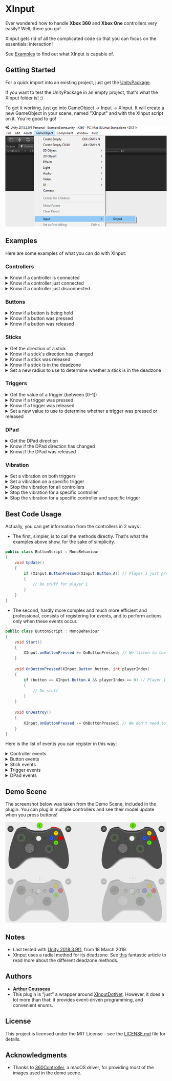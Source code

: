 # XInput

Ever wondered how to handle **Xbox 360** and **Xbox One** controllers very easily? Well, there you go!

XInput gets rid of all the complicated code so that you can focus on the essentials: interaction!

See [Examples](#examples) to find out what XInput is capable of.

## Getting Started

For a quick import into an existing project, just get the [UnityPackage](XInputPackage.unitypackage).

If you want to test the UnityPackage in an empty project, that's what the XInput folder is! :)

To get it working, just go into GameObject -> Input -> XInput. It will create a new GameObject in your scene, named "XInput" and with the XInput script on it. You're good to go!

![How to](Screenshots/HowTo.png)

## Examples

Here are some examples of what you can do with XInput:

### Controllers

<details>
<summary>Know if a controller is connected</summary>

```csharp
public class ExampleScript : MonoBehaviour
{
	void Update()
	{
		// Player 1 is connected
		if (XInput.IsControllerConnected())
		{

		}
	}
}
```
</details>

<details>
<summary>Know if a controller just connected</summary>

```csharp
public class ExampleScript : MonoBehaviour
{
	void Update()
	{
		// Player 1 just connected this frame
		if (XInput.ControllerConnected())
		{

		}
	}
}
```
</details>

<details>
<summary>Know if a controller just disconnected</summary>

```csharp
public class ExampleScript : MonoBehaviour
{
	void Update()
	{
		// Player 1 just disconnected this frame
		if (XInput.ControllerDisconnected())
		{

		}
	}
}
```
</details>

### Buttons

<details>
<summary>Know if a button is being hold</summary>

```csharp
public class ExampleScript : MonoBehaviour
{
	void Update()
	{
		// Player 1 is holding A
		if (XInput.ButtonHold(XInput.Button.A))
		{

		}
	}
}
```
</details>

<details>
<summary>Know if a button was pressed</summary>

```csharp
public class ExampleScript : MonoBehaviour
{
	void Update()
	{
		// Player 1 just pressed A this frame
		if (XInput.ButtonPressed(XInput.Button.A))
		{

		}
	}
}
```
</details>

<details>
<summary>Know if a button was released</summary>

```csharp
public class ExampleScript : MonoBehaviour
{
	void Update()
	{
		// Player 1 just released A this frame
		if (XInput.ButtonReleased(XInput.Button.A))
		{

		}
	}
}
```
</details>

### Sticks

<details>
<summary>Get the direction of a stick</summary>

```csharp
public class ExampleScript : MonoBehaviour
{
	void Update()
	{
		// Get the direction of Player 1 Left Stick as a Vector2
		Debug.Log(XInput.GetStickDirection(XInput.Stick.Left));
	}
}
```
</details>

<details>
<summary>Know if a stick's direction has changed</summary>

```csharp
public class ExampleScript : MonoBehaviour
{
	void Update()
	{
		// Player 1 just moved her Left Stick in the Up direction
		if (XInput.StickDirectionChanged(Stick.Left) == XInput.Direction.Up)
		{

		}
	}
}
```
</details>

<details>
<summary>Know if a stick was released</summary>

```csharp
public class ExampleScript : MonoBehaviour
{
	void Update()
	{
		// Player 1 just released her Left Stick
		if (XInput.StickReleased(XInput.Stick.Left))
		{

		}
	}
}
```
</details>

<details>
<summary>Know if a stick is in the deadzone</summary>

```csharp
public class ExampleScript : MonoBehaviour
{
	void Update()
	{
		// Player 1 has her Left Stick in the deadzone
		if (XInput.StickInDeadZone(Stick.Left))
		{

		}
	}
}
```
</details>

<details>
<summary>Set a new radius to use to determine whether a stick is in the deadzone</summary>

```csharp
public class ExampleScript : MonoBehaviour
{
	void Start()
	{
		// The new radius must be between [0-1]. If it's out of bounds, it will be clamped anyway.
		XInput.SetDeadZoneRadius(0.2f);
	}
}
```
</details>

### Triggers

<details>
<summary>Get the value of a trigger (between [0-1])</summary>

```csharp
public class ExampleScript : MonoBehaviour
{
	void Update()
	{
		// Get the Left Trigger value for Player 1
		Debug.Log(XInput.GetTriggerValue(XInput.Trigger.Left));
	}
}
```
</details>

<details>
<summary>Know if a trigger was pressed</summary>

```csharp
public class ExampleScript : MonoBehaviour
{
	void Update()
	{
		// Player 1 just pressed her Left Trigger this frame
		if (XInput.IsTriggerPressed(XInput.Trigger.Left))
		{

		}
	}
}
```
</details>

<details>
<summary>Know if a trigger was released</summary>

```csharp
public class ExampleScript : MonoBehaviour
{
	void Update()
	{
		// Player 1 just released her Left Trigger this frame
		if (XInput.IsTriggerReleased(XInput.Trigger.Left))
		{

		}
	}
}
```
</details>

<details>
<summary>Set a new value to use to determine whether a trigger was pressed or released</summary>

```csharp
public class ExampleScript : MonoBehaviour
{
	void Start()
	{
		// The new value must be between [0-1]. If it's out of bounds, it will be clamped anyway.
		XInput.SetTriggerMinValueToConsiderPressedOrReleased(0.9f);
	}
}
```
</details>

### DPad

<details>
<summary>Get the DPad direction</summary>

```csharp
public class ExampleScript : MonoBehaviour
{
	void Update()
	{
		// Player 1 is holding Up on her DPad
		if (XInput.GetDPadDirection() == XInput.Direction.Up)
		{

		}
	}
}
```
</details>

<details>
<summary>Know if the DPad direction has changed</summary>

```csharp
public class ExampleScript : MonoBehaviour
{
	void Update()
	{
		// Player 1 just moved her DPad in the Up direction
		if (XInput.DPadDirectionChanged() == XInput.Direction.Up)
		{

		}
	}
}
```
</details>

<details>
<summary>Know if the DPad was released</summary>

```csharp
public class ExampleScript : MonoBehaviour
{
	void Update()
	{
		// Player 1 just released her DPad
		if (XInput.DPadReleased())
		{

		}
	}
}
```
</details>

### Vibration

<details>
<summary>Set a vibration on both triggers</summary>

```csharp
public class ExampleScript : MonoBehaviour
{
	void Update()
	{
		if (somethingHappened)
		{
			// Set a vibration on Player 1 Left and Right Triggers, with power 50% for 1s
			XInput.SetVibration(0.5f, 1f);
		}
	}
}
```
</details>

<details>
<summary>Set a vibration on a specific trigger</summary>

```csharp
public class ExampleScript : MonoBehaviour
{
	void Update()
	{
		if (somethingHappened)
		{
			// Set a vibration on Player 1 Left Trigger, with power 50% for 1s
			XInput.SetVibration(XInput.Trigger.Left, 0.5f, 1f);
		}
	}
}
```
</details>

<details>
<summary>Stop the vibration for all controllers</summary>

```csharp
public class ExampleScript : MonoBehaviour
{
	void Update()
	{
		if (somethingHappened)
		{
			XInput.StopAllVibrations();
		}
	}
}
```
</details>

<details>
<summary>Stop the vibration for a specific controller</summary>

```csharp
public class ExampleScript : MonoBehaviour
{
	void Update()
	{
		if (somethingHappened)
		{
			// Stop vibration for Player 1.
			XInput.StopVibration();
		}
	}
}
```
</details>

<details>
<summary>Stop the vibration for a specific controller and specific trigger</summary>

```csharp
public class ExampleScript : MonoBehaviour
{
	void Update()
	{
		if (somethingHappened)
		{
			// Stop vibration for Player 1 Left Trigger.
			XInput.StopVibration(XInput.Trigger.Left);
		}
	}
}
```
</details>

## Best Code Usage

Actually, you can get information from the controllers in 2 ways :
- The first, simpler, is to call the methods directly. That's what the examples above show, for the sake of simplicity.

```csharp
public class ButtonScript : MonoBehaviour
{
	void Update()
	{
		if (XInput.ButtonPressed(XInput.Button.A)) // Player 1 just pressed A this frame
		{
			// Do stuff for player 1
		}
	}
}
```

- The second, hardly more complex and much more efficient and professional, consists of registering for events, and to perform actions only when these events occur.

```csharp
public class ButtonScript : MonoBehaviour
{
	void Start()
	{
		XInput.onButtonPressed += OnButtonPressed; // We listen to the OnButtonPressed event
	}

	void OnButtonPressed(XInput.Button button, int playerIndex)
	{
		if (button == XInput.Button.A && playerIndex == 0) // Player 1 just pressed A
		{
			// Do stuff
		}
	}

	void OnDestroy()
	{
		XInput.onButtonPressed -= OnButtonPressed; // We don't need to listen to the event anymore
	}
}
```

Here is the list of events you can register in this way:

<details>
<summary>Controller events</summary>
	
+ OnControllerConnected
+ OnControllerDisconnected

</details>

<details>
<summary>Button events</summary>
	
+ OnButtonPressed
+ OnButtonReleased

</details>

<details>
<summary>Stick events</summary>
	
+ OnStickDirectionChanged
+ OnStickReleased

</details>

<details>
<summary>Trigger events</summary>
	
+ OnTriggerPressed
+ OnTriggerReleased

</details>

<details>
<summary>DPad events</summary>
	
+ OnDPadDirectionChanged
+ OnDPadReleased

</details>

## Demo Scene

The screenshot below was taken from the Demo Scene, included in the plugin. You can plug in multiple controllers and see their model update when you press buttons!

![Demo Scene](Screenshots/DemoScene.png)

## Notes

* Last tested with [Unity 2018.3.9f1](https://unity3d.com/unity/whats-new/2018.3.9), from 18 March 2019.
* XInput uses a radial method for its deadzone. See [this](http://www.third-helix.com/2013/04/12/doing-thumbstick-dead-zones-right.html) fantastic article to read more about the different deadzone methods.

## Authors

* **[Arthur Cousseau](https://www.linkedin.com/in/arthurcousseau/)**
* This plugin is "just" a wrapper around [XInputDotNet](https://github.com/speps/XInputDotNet). However, it does a lot more than that: it provides event-driven programming, and convenient enums.

## License

This project is licensed under the MIT License - see the [LICENSE.md](LICENSE.md) file for details.

## Acknowledgments

* Thanks to [360Controller](https://github.com/360Controller/360Controller), a macOS driver, for providing most of the images used in the demo scene.
